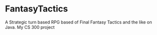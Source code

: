 FantasyTactics
==============

A Strategic turn based RPG based of Final Fantasy Tactics and the like on Java. My CS 300 project
